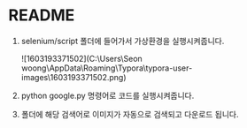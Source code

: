 # README	

1. selenium/script 폴더에 들어가서 가상환경을 실행시켜줍니다.

   ![1603193371502](C:\Users\Seon woong\AppData\Roaming\Typora\typora-user-images\1603193371502.png)

2. python google.py 명령어로 코드를 실행시켜줍니다.

3. 폴더에 해당 검색어로 이미지가 자동으로 검색되고 다운로드 됩니다.







